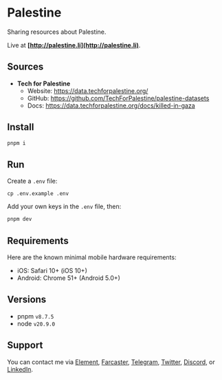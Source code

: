 # Palestine

Sharing resources about Palestine.

Live at **[http://palestine.li](http://palestine.li)**.

## Sources

- **Tech for Palestine**
  - Website: https://data.techforpalestine.org/
  - GitHub: https://github.com/TechForPalestine/palestine-datasets
  - Docs: https://data.techforpalestine.org/docs/killed-in-gaza

## Install

```bash
pnpm i
```

## Run

Create a `.env` file:

```
cp .env.example .env
```

Add your own keys in the `.env` file, then:

```bash
pnpm dev
```

## Requirements

Here are the known minimal mobile hardware requirements:

- iOS: Safari 10+ (iOS 10+)
- Android: Chrome 51+ (Android 5.0+)

## Versions

- pnpm `v8.7.5`
- node `v20.9.0`

## Support

You can contact me via [Element](https://matrix.to/#/@julienbrg:matrix.org), [Farcaster](https://warpcast.com/julien-), [Telegram](https://t.me/julienbrg), [Twitter](https://twitter.com/julienbrg), [Discord](https://discordapp.com/users/julienbrg), or [LinkedIn](https://www.linkedin.com/in/julienberanger/).
